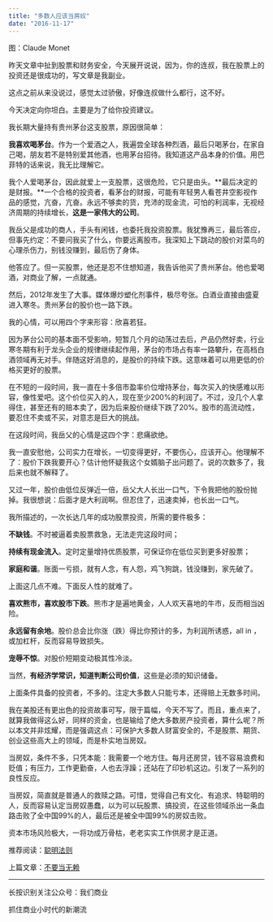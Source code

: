 ```yaml
---
title: "多数人应该当房奴"
date: "2016-11-17"
---
```


图：Claude Monet

昨天文章中扯到股票和财务安全，今天展开说说，因为，你的连叔，我在股票上的投资还是很成功的，写文章是我副业。

这点之前从来没说过，感觉太过骄傲，好像连叔做什么都行，这不好。

今天决定向你坦白。主要是为了给你投资建议。

我长期大量持有贵州茅台这支股票，原因很简单：

**我喜欢喝茅台**。作为一个爱酒之人，我遍尝全球各种烈酒，最后只喝茅台，在家自己喝，朋友若不是特别爱其他酒，也用茅台招待。我知道这产品本身的价值。用巴菲特的话来说，我无比理解它。

我个人爱喝茅台，因此就爱上一支股票，这很危险，它只是由头。**最后决定的是财报。**一个合格的投资者，看茅台的财报，可能有年轻男人看苍井空影视作品的感觉，亢奋，亢奋。永远不够卖的货，充沛的现金流，可怕的利润率，无视经济周期的持续增长，**这是一家伟大的公司**。

我岳父是成功的商人，手头有闲钱，也委托我投资股票。我犹豫再三，最后答应，但事先约定：不要问我买了什么，你要远离股市。我深知上下跳动的股价对菜鸟的心理杀伤力，别钱没赚到，最后伤了身体。

他答应了。但一买股票，他还是忍不住想知道，我告诉他买了贵州茅台。他也爱喝酒，对商业了解，一点就通。

然后，2012年发生了大事。媒体爆炒塑化剂事件，极尽夸张。白酒业直接由盛夏进入寒冬。贵州茅台的股价也一路下跌。  

我的心情，可以用四个字来形容：欣喜若狂。

因为茅台公司的基本面不受影响，短暂几个月的动荡过去后，产品仍然好卖，行业寒冬期有利于龙头企业的规律继续起作用，茅台的市场占有率一路攀升，在高档白酒领域再无对手。伴随这好消息的，是股价的持续下跌。这意味着可以用更低的价格买更好的股票。

在不短的一段时间，我一直在十多倍市盈率价位增持茅台，每次买入的快感难以形容，像性爱吧。这个价位买入的人，现在至少200%的利润了。不过，没几个人拿得住，甚至还有的赔本卖了，因为后来股价继续下跌了20%。股市的高流动性，要忍住不卖或不买，对意志是巨大的挑战。

在这段时间，我岳父的心情是这四个字：悲痛欲绝。

我一直安慰他，公司实力在增长，一切变得更好，不要伤心，应该开心。他理解不了：股价下跌我要开心？估计他怀疑我这个女婿脑子出问题了。说的次数多了，我后来也就不解释了。  

又过一年，股价由低位反弹近一倍，岳父大人长出一口气，下令我把他的股份抛掉。我很想说：后面才是大利润啊。但忍住了，迅速卖掉，也长出一口气。  

我所描述的，一次长达几年的成功股票投资，所需的要件极多：

**不缺钱**。不时被逼着卖股票救急，无法走完这段时间；

**持续有现金流入**。定时定量增持优质股票，可保证你在低位买到更多好股票；

**家庭和谐**。账面一亏损，就有人念，有人怨，鸡飞狗跳，钱没赚到，家先破了。  

上面这几点不难。下面反人性的就难了。

**喜欢熊市，喜欢股市下跌**。熊市才是遍地黄金，人人欢天喜地的牛市，反而相当凶险。

**永远留有余地**。股价总会比你涨（跌）得比你预计的多，为利润所诱惑，all in ，或加杠杆，反而容易导致损失。

**宠辱不惊**。对股价短期变动极其性冷淡。

当然，**有经济学常识，知道判断公司价值**，这些是必须的知识储备。

上面条件具备的投资者，不多的。注定大多数人只能亏本，还得赔上无数多时间。

我在美股还有更出色的投资故事可写，限于篇幅，今天不写了。而且，重点来了，就算我做得这么好，同样的资金，也是输给了绝大多数房产投资者，算什么呢？所以本文并非炫耀，而是强调这点：可保护大多数人财富安全的，不是股票、期货、创业这些高大上的领域，而是朴实地当房奴。

当房奴，条件不多，只凭本能：我需要一个地方住。每月还房贷，钱不容易浪费和贬值；有压力，工作更勤奋，人也去浮躁；还站在了印钞机这边。引发了一系列的良性反应。

当房奴，简直就是普通人的救赎之路。可惜，觉得自己有文化、有追求、特聪明的人，反而容易认定当房奴愚蠢，以为可以玩股票、搞投资，在这些领域杀出一条血路击败了全中国99%的人，最后还是被全中国99%的房奴击败。

资本市场风险极大，一将功成万骨枯，老老实实工作供房才是正道。

推荐阅读：[聪明法则](http://mp.weixin.qq.com/s?__biz=MjM5NDU0Mjk2MQ==&mid=2651622099&idx=1&sn=667ef66dcd346fa1f74e2127a0a1b9e3&scene=21#wechat_redirect)

上篇文章：[不要当无赖](http://mp.weixin.qq.com/s?__biz=MjM5NDU0Mjk2MQ==&mid=2651622524&idx=1&sn=8002154109f537b07a921d1d55d69cb3&chksm=bd7e08628a098174714b4c1aac998c0da07c3617d8399a75d43b1acf4a12dff275cd27470913&scene=21#wechat_redirect)

* * *

长按识别关注公众号：我们商业

抓住商业小时代的新潮流
